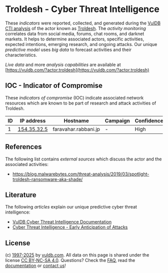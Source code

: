 # Troldesh - Cyber Threat Intelligence

These _indicators_ were reported, collected, and generated during the [VulDB CTI analysis](https://vuldb.com/?kb.cti) of the actor known as [Troldesh](https://vuldb.com/?actor.troldesh). The _activity monitoring_ correlates data from social media, forums, chat rooms, and darknet markets. It helps to determine associated actors, specific activities, expected intentions, emerging research, and ongoing attacks. Our unique _predictive model_ uses _big data_ to forecast activities and their characteristics.

_Live data_ and more _analysis capabilities_ are available at [https://vuldb.com/?actor.troldesh](https://vuldb.com/?actor.troldesh)

## IOC - Indicator of Compromise

These _indicators of compromise_ (IOC) indicate associated network resources which are known to be part of research and attack activities of Troldesh.

ID | IP address | Hostname | Campaign | Confidence
-- | ---------- | -------- | -------- | ----------
1 | [154.35.32.5](https://vuldb.com/?ip.154.35.32.5) | faravahar.rabbani.jp | - | High

## References

The following list contains _external sources_ which discuss the actor and the associated activities:

* https://blog.malwarebytes.com/threat-analysis/2019/03/spotlight-troldesh-ransomware-aka-shade/

## Literature

The following _articles_ explain our unique predictive cyber threat intelligence:

* [VulDB Cyber Threat Intelligence Documentation](https://vuldb.com/?kb.cti)
* [Cyber Threat Intelligence - Early Anticipation of Attacks](https://www.scip.ch/en/?labs.20201022)

## License

(c) [1997-2025](https://vuldb.com/?kb.changelog) by [vuldb.com](https://vuldb.com/?kb.about). All data on this page is shared under the license [CC BY-NC-SA 4.0](https://creativecommons.org/licenses/by-nc-sa/4.0/). Questions? Check the [FAQ](https://vuldb.com/?kb.faq), read the [documentation](https://vuldb.com/?kb) or [contact us](https://vuldb.com/?contact)!
